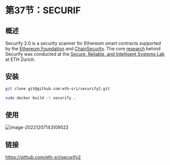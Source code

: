 # 第37节：SECURIF

## 概述

Securify 2.0 is a security scanner for Ethereum smart contracts supported by the [Ethereum Foundation](https://ethereum.github.io/blog/2018/08/17/ethereum-foundation-grants-update-wave-3/) and [ChainSecurity](https://chainsecurity.com/). The core [research](https://files.sri.inf.ethz.ch/website/papers/ccs18-securify.pdf) behind Securify was conducted at the [Secure, Reliable, and Intelligent Systems Lab](https://www.sri.inf.ethz.ch/) at ETH Zurich.



## 安装

```sh
git clone git@github.com:eth-sri/securify2.git

sudo docker build -t securify .
```



## 使用

![image-20221207143109522](https://duke-typora.s3.ap-southeast-1.amazonaws.com/uPic/image-20221207143109522.png)



## 链接

https://github.com/eth-sri/securify2